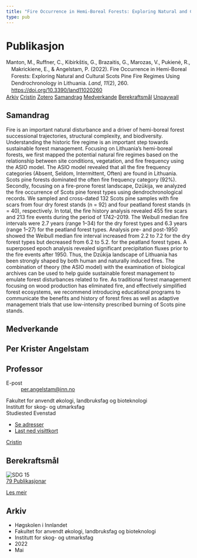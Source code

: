 ```yaml
---
title: "Fire Occurrence in Hemi-Boreal Forests: Exploring Natural and Cultural Scots Pine Fire Regimes Using Dendrochronology in Lithuania"
type: pub
---
```

<h1>Publikasjon</h1>
<article id="csl-bib-container-T8Q43K8M" class="csl-bib-container">
  <div class="csl-bib-body" style="line-height: 1.35; padding-left: 1em; text-indent:-1em;">
  <div class="csl-entry">Manton, M., Ruffner, C., Kibirk&#x161;tis, G., Brazaitis, G., Marozas, V., Pukien&#x117;, R., Makrickiene, E., &amp; Angelstam, P. (2022). Fire Occurrence in Hemi-Boreal Forests: Exploring Natural and Cultural Scots Pine Fire Regimes Using Dendrochronology in Lithuania. <i>Land</i>, <i>11</i>(2), 260. <a href="https://doi.org/10.3390/land11020260">https://doi.org/10.3390/land11020260</a></div>
</div>
  <div class="csl-bib-buttons">
    <a href="#taxonomy-article-T8Q43K8M" class="csl-bib-button">Arkiv</a>
    <a href="https://app.cristin.no/results/show.jsf?id=2026047" alt="Cristin URL" class="csl-bib-button">Cristin</a>
    <a href="http://zotero.org/groups/5022929/items/T8Q43K8M" alt="Zotero URL" class="csl-bib-button">Zotero</a>
    <a href="#abstract-article-T8Q43K8M" class="csl-bib-button">Samandrag</a>
    <a href="#contributors-article-T8Q43K8M" class="csl-bib-button">Medverkande</a>
    <a href="#sdg-article-T8Q43K8M" class="csl-bib-button">Berekraftsmål</a>
    <a href="https://www.mdpi.com/2073-445X/11/2/260/pdf?version=1644548140" class="csl-bib-button">Unpaywall</a>
  </div>
  <div id="csl-bib-meta-container-T8Q43K8M"></div>
</article>
<div id="csl-bib-meta-T8Q43K8M" class="csl-bib-meta">
  <article id="abstract-article-T8Q43K8M" class="abstract-article">
    <h1>Samandrag</h1>
    Fire is an important natural disturbance and a driver of hemi-boreal forest successional trajectories, structural complexity, and biodiversity. Understanding the historic fire regime is an important step towards sustainable forest management. Focusing on Lithuania’s hemi-boreal forests, we first mapped the potential natural fire regimes based on the relationship between site conditions, vegetation, and fire frequency using the ASIO model. The ASIO model revealed that all the fire frequency categories (Absent, Seldom, Intermittent, Often) are found in Lithuania. Scots pine forests dominated the often fire frequency category (92%). Secondly, focusing on a fire-prone forest landscape, Dzūkija, we analyzed the fire occurrence of Scots pine forest types using dendrochronological records. We sampled and cross-dated 132 Scots pine samples with fire scars from four dry forest stands (n = 92) and four peatland forest stands (n = 40), respectively. In total, the fire history analysis revealed 455 fire scars and 213 fire events during the period of 1742–2019. The Weibull median fire intervals were 2.7 years (range 1–34) for the dry forest types and 6.3 years (range 1–27) for the peatland forest types. Analysis pre- and post-1950 showed the Weibull median fire interval increased from 2.2 to 7.2 for the dry forest types but decreased from 6.2 to 5.2. for the peatland forest types. A superposed epoch analysis revealed significant precipitation fluxes prior to the fire events after 1950. Thus, the Dzūkija landscape of Lithuania has been strongly shaped by both human and naturally induced fires. The combination of theory (the ASIO model) with the examination of biological archives can be used to help guide sustainable forest management to emulate forest disturbances related to fire. As traditional forest management focusing on wood production has eliminated fire, and effectively simplified forest ecosystems, we recommend introducing educational programs to communicate the benefits and history of forest fires as well as adaptive management trials that use low-intensity prescribed burning of Scots pine stands.
  </article>
  <article id="contributors-article-T8Q43K8M" class="contributors-article">
    <h1>Medverkande</h1>
    <div class="personas">
<div class="vrtx-hinn-person-card">
<div class="photo">
<i class="lar la-user-circle missing-person"></i>
</div>
<div class="info">
<hgroup><h1>Per Krister Angelstam</h1>
<h2>Professor</h2>
</hgroup><dl>
<dt>E-post</dt>
<dd>
<a href="mailto:per.angelstam@inn.no">per.angelstam@inn.no</a>
</dd>
</dl>
<p>
Fakultet for anvendt økologi, landbruksfag og bioteknologi<br>
Institutt for skog- og utmarksfag<br>
Studiested Evenstad
</p>
<ul class="vrtx-hinn-links">
<li><a href="https://www.inn.no/finn-en-ansatt/per-angelstam.html#vrtx-hinn-addresses">Se adresser</a></li>
<li><a href="https://www.inn.no/finn-en-ansatt/per-angelstam.html?vrtx=vcf">Last ned visittkort</a></li>
</ul>
</div>
</div>
<a href="https://app.cristin.no/persons/show.jsf?id=1318014" alt="Cristin URL" class="personas-cristin">Cristin</a>
</div>
  </article>
  <article id="sdg-article-T8Q43K8M" class="sdg-article">
    <h1>Berekraftsmål</h1>
    <div class="sdg-container"><div id="sdg15" class="sdg">
<img src="{{< params subfolder >}}images/sdg/sdg15_no.png" class="image" alt="SDG 15">
<div class="sdg-overlay">
<a href="{{< params subfolder >}}no/archive/?sdg=15#archive" class="sdg-publication-count"><span>79</span> Publikasjonar</a>
<p><a href="https://www.fn.no/om-fn/fns-baerekraftsmaal/livet-paa-land?lang=nno-NO" class="sdg-read-more">Les meir</a></p>
</div>
</div></div>
  </article>
  <article id="taxonomy-article-T8Q43K8M" class="taxonomy-article">
    <h1>Arkiv</h1>
    <ul>
      <li>Høgskolen i Innlandet</li>
      <li>Fakultet for anvendt økologi, landbruksfag og bioteknologi</li>
      <li>Institutt for skog- og utmarksfag</li>
      <li>2022</li>
      <li>Mai</li>
    </ul>
  </article>
</div>
